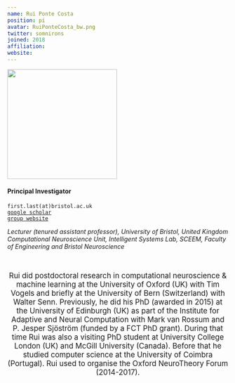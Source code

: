 ```yaml
---
name: Rui Ponte Costa
position: pi
avatar: RuiPonteCosta_bw.png
twitter: somnirons
joined: 2018
affiliation:
website:
---
```


<!--- _Lecturer in Computational Neuroscience & Machine Learning, Dept of Computer Science, SCEEM, Faculty of Engineering, University of Bristol_<br>-->
<!--- _Principal Investigator of the Neural and Machine Learning group_-->

<img width="250" src="{{site.baseurl}}/images/people/{{page.avatar}}" data-action="zoom">

<h4>Principal Investigator</h4>

<i class="fa fa-envelope-o"></i> `first.last(at)bristol.ac.uk`<br>
<i class="fa fa-book"></i> <a href="https://scholar.google.co.uk/citations?user=otGgQKQAAAAJ&hl=en">`google scholar`</a><br>
<i class="fa fa-link"></i> <a href="https://neuralml.github.io/">`group website`</a>



<!--**Office**<br>
Merchant Venturers Building<br>
Woodland Road<br>
Bristol, BS8 1UB, England, United Kingdom<br>-->

_Lecturer (tenured assistant professor), University of Bristol, United Kingdom_ <br>
_Computational Neuroscience Unit, Intelligent Systems Lab, SCEEM, Faculty of Engineering and Bristol Neuroscience_ <br>
<br><br>

<header class="masthead text-justify" style="font-size:120%">
Rui did postdoctoral research in computational neuroscience & machine learning at﻿ the University of Oxford (UK) with Tim Vogels and briefly at the University of Bern (Switzerland) with Walter Senn. ​Previously﻿, he did his PhD (awarded in 2015) at the University of Edinburgh (UK) as part of the Institute for Adaptive and Neural Computation with Mark van Rossum and P. Jesper Sjöström (funded by a FCT PhD grant). During that time Rui was also a visiting PhD student at University College London (UK) and McGill University (Canada). Before that he studied computer science at the University of Coimbra (Portugal). Rui used to organise the Oxford NeuroTheory Forum (2014-2017).
</header><br>

